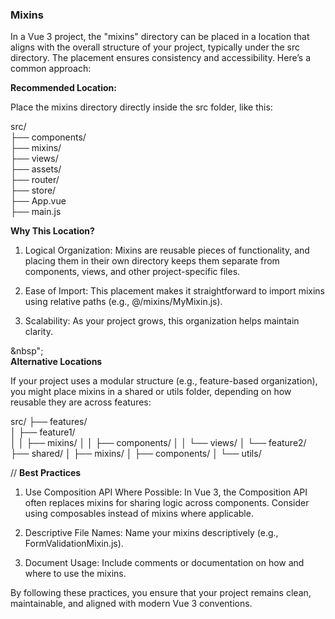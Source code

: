 ### Mixins

In a Vue 3 project, the "mixins" directory can be placed in a location that aligns with the overall structure of your project, typically under the src directory. The placement ensures consistency and accessibility. Here’s a common approach:

**Recommended Location:**

Place the mixins directory directly inside the src folder, like this:

src/</br>
├── components/</br>
├── mixins/</br>
├── views/</br>
├── assets/</br>
├── router/</br>
├── store/</br>
├── App.vue</br>
├── main.js</br>

**Why This Location?**

1. Logical Organization: Mixins are reusable pieces of functionality, and placing them in their own directory keeps them separate from components, views, and other project-specific files.


2. Ease of Import: This placement makes it straightforward to import mixins using relative paths (e.g., @/mixins/MyMixin.js).


3. Scalability: As your project grows, this organization helps maintain clarity.


&nbsp";</br>
**Alternative Locations**

If your project uses a modular structure (e.g., feature-based organization), you might place mixins in a shared or utils folder, depending on how reusable they are across features:


src/
├── features/</br>
│   ├── feature1/</br>
│   │   ├── mixins/
│   │   ├── components/
│   │   └── views/
│   └── feature2/
├── shared/
│   ├── mixins/
│   ├── components/
│   └── utils/


//
**Best Practices**

1. Use Composition API Where Possible: In Vue 3, the Composition API often replaces mixins for sharing logic across components. Consider using composables instead of mixins where applicable.


2. Descriptive File Names: Name your mixins descriptively (e.g., FormValidationMixin.js).


3. Document Usage: Include comments or documentation on how and where to use the mixins.



By following these practices, you ensure that your project remains clean, maintainable, and aligned with modern Vue 3 conventions.

